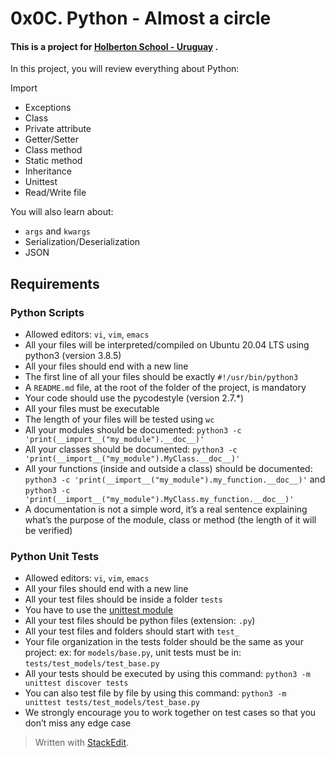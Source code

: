 # 0x0C. Python - Almost a circle
#### This is a project for [Holberton School  - Uruguay](https://www.holbertonschool.com/) .

In this project, you will review everything about Python:

   Import
-   Exceptions
-   Class
-   Private attribute
-   Getter/Setter
-   Class method
-   Static method
-   Inheritance
-   Unittest
-   Read/Write file

You will also learn about:

-   `args`  and  `kwargs`
-   Serialization/Deserialization
-   JSON
## Requirements

### Python Scripts

-   Allowed editors:  `vi`,  `vim`,  `emacs`
-   All your files will be interpreted/compiled on Ubuntu 20.04 LTS using python3 (version 3.8.5)
-   All your files should end with a new line
-   The first line of all your files should be exactly  `#!/usr/bin/python3`
-   A  `README.md`  file, at the root of the folder of the project, is mandatory
-   Your code should use the pycodestyle (version 2.7.*)
-   All your files must be executable
-   The length of your files will be tested using  `wc`
-   All your modules should be documented:  `python3 -c 'print(__import__("my_module").__doc__)'`
-   All your classes should be documented:  `python3 -c 'print(__import__("my_module").MyClass.__doc__)'`
-   All your functions (inside and outside a class) should be documented:  `python3 -c 'print(__import__("my_module").my_function.__doc__)'`  and  `python3 -c 'print(__import__("my_module").MyClass.my_function.__doc__)'`
-   A documentation is not a simple word, it’s a real sentence explaining what’s the purpose of the module, class or method (the length of it will be verified)

### Python Unit Tests

-   Allowed editors:  `vi`,  `vim`,  `emacs`
-   All your files should end with a new line
-   All your test files should be inside a folder  `tests`
-   You have to use the  [unittest module](https://intranet.hbtn.io/rltoken/T7uxwxtGdbRRW9pkD4eO0g "unittest module")
-   All your test files should be python files (extension:  `.py`)
-   All your test files and folders should start with  `test_`
-   Your file organization in the tests folder should be the same as your project: ex: for  `models/base.py`, unit tests must be in:  `tests/test_models/test_base.py`
-   All your tests should be executed by using this command:  `python3 -m unittest discover tests`
-   You can also test file by file by using this command:  `python3 -m unittest tests/test_models/test_base.py`
-   We strongly encourage you to work together on test cases so that you don’t miss any edge case

> Written with [StackEdit](https://stackedit.io/).
